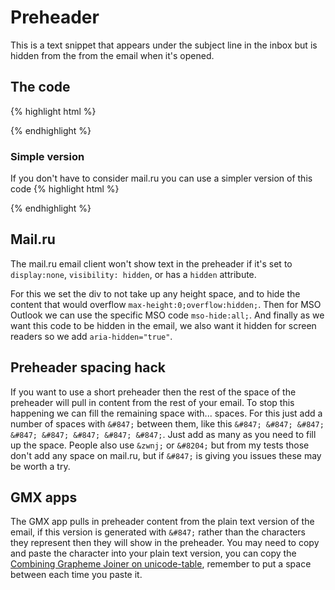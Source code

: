 # Preheader

This is a text snippet that appears under the subject line in the inbox but is hidden from the from the email when it's opened.

## The code
{% highlight html %}
<div style="max-height:0;overflow:hidden;mso-hide:all;" aria-hidden="true">
  Preheader text...
</div>
{% endhighlight %}

### Simple version
If you don't have to consider mail.ru you can use a simpler version of this code
{% highlight html %}
<div style="display:none">
  Preheader text...
</div>
{% endhighlight %}

##  Mail.ru
The mail.ru email client won't show text in the preheader if it's set to `display:none`, `visibility: hidden`, or has a `hidden` attribute.

For this we set the div to not take up any height space, and to hide the content that would overflow `max-height:0;overflow:hidden;`.  Then for MSO Outlook we can use the specific MSO code `mso-hide:all;`. And finally as we want this code to be hidden in the email, we also want it hidden for screen readers so we add `aria-hidden="true"`.

## Preheader spacing hack
If you want to use a short preheader then the rest of the space of the preheader will pull in content from the rest of your email.  To stop this happening we can fill the remaining space with... spaces.  For this just add a number of spaces with `&#847;` between them, like this `&#847; &#847; &#847; &#847; &#847; &#847; &#847; &#847;`.  Just add as many as you need to fill up the space.  People also use `&zwnj;` or `&#8204;` but from my tests those don't add any space on mail.ru, but if `&#847;` is giving you issues these may be worth a try.

## GMX apps
The GMX app pulls in preheader content from the plain text version of the email, if this version is generated with `&#847;` rather than the characters they represent then they will show in the preheader.  You may need to copy and paste the character into your plain text version, you can copy the [Combining Grapheme Joiner on unicode-table](https://unicode-table.com/en/034F/), remember to put a space between each time you paste it.
